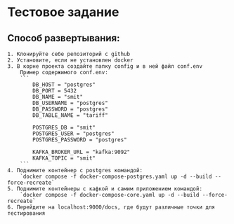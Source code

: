 # Тестовое задание

## Способ развертывания:
    1. Клонируйте себе репозиторий с github
    2. Установите, если не установлен docker 
    3. В корне проекта создайте папку config и в ней файл conf.env
        Пример содержимого conf.env:
        ```
            DB_HOST = "postgres"
            DB_PORT = 5432
            DB_NAME = "smit"
            DB_USERNAME = "postgres"
            DB_PASSWORD = "postgres"
            DB_TABLE_NAME = "tariff"

            POSTGRES_DB = "smit"
            POSTGRES_USER = "postgres"
            POSTGRES_PASSWORD = "postgres"

            KAFKA_BROKER_URL = "kafka:9092"
            KAFKA_TOPIC = "smit"
        ```
    4. Поднимите контейнер с postgres командой:
        `docker compose -f docker-compose-postgres.yaml up -d --build --force-recreate`
    5. Поднимите контейнеры с кафкой и самим приложением командой:
        `docker compose -f docker-compose-core.yaml up -d --build --force-recreate`
    6. Перейдите на localhost:9000/docs, где будут различные точки для тестирования